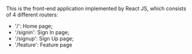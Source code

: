 This is the front-end application implemented by React JS, which consists of 4 different routers:
* '/': Home page;
* '/signin': Sign In page;
* '/signup': Sign Up page;
* '/feature': Feature page